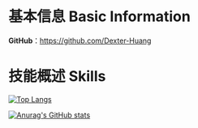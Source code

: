 
<!--
**Dexter-Huang/Dexter-Huang** is a ✨ _special_ ✨ repository because its `README.md` (this file) appears on your GitHub profile.

Here are some ideas to get you started:

- 🔭 I’m currently working on ...
- 🌱 I’m currently learning ...
- 👯 I’m looking to collaborate on ...
- 🤔 I’m looking for help with ...
- 💬 Ask me about ...
- 📫 How to reach me: ...
- 😄 Pronouns: ...
- ⚡ Fun fact: ...
-->
# 基本信息 Basic Information
<!--
前腾讯客户端高级工程师、猿辅导（看云集团）资深客户端工程师。[Google 开发者专家（GDE）](https://g.dev/Dexter-Huang)，Kotlin 方向。
 
Former Tencent Senior Android Developer. Now work at Kanyun. Inc. [Google Developer Expert (GDE)](https://g.dev/bennyhuo) in Kotlin.
-->
<!--

# 个人频道 Channels

* **GitHub**: [Dexter-Huang](https://github.com/Dexter-Huang)
* **YouTube：[霍丙乾 bennyhuo](https://www.youtube.com/channel/UCt47g8sEoUkI6R855ol3Gdw)**
* **bilibili：[霍丙乾 bennyhuo](https://space.bilibili.com/28615855)**
* **知识星球：bennyhuo**
* **微信公众号：霍丙乾 bennyhuo**


# 技能概述 Skills

[![Top Langs](https://github-readme-stats.vercel.app/api/top-langs/?username=Dexter-Huang&hide=HTML,css,php&layout=compact&show_icons=true)](https://github.com/anuraghazra/github-readme-stats)

[![Anurag's GitHub stats](https://github-readme-stats.vercel.app/api?username=Dexter-Huang&show_icons=true)](https://github.com/anuraghazra/github-readme-stats)



# 出版书籍 Published Books



2020.06 **[《深入理解 Kotlin 协程》](https://item.jd.com/12898592.html)** 

Jun 2020 **[Understanding Kotlin Coroutines](https://item.jd.com/12898592.html)**

2023.08 **[《深入实践 Kotlin 元编程》](https://item.jd.com/10081757341486.html)**

Aug 2023 **[Kotlin Metaprogramming in Action](https://item.jd.com/10081757341486.html)**

# 大会分享 Talks

* 2023.05 北京 KUG: **[你想知道的 Jetpack Compose 的编译器黑魔法](https://www.bilibili.com/video/BV1ck4y1j7Pa/)**
* 2023.04 GDG 社区说: **[如何开发一款 Kotlin 编译器插件？](https://www.bilibili.com/video/BV1Rm4y127hj/)**
* 2022.09 GDG 社区说: **[KLUE：Kotlin 多平台特性的妙用：统一 JS 调用 Native 函数的体验](https://www.bilibili.com/video/BV1ye4y1Y728)**
* 2021.11/2021.12 Kotlin 中文大会 & GDG Devfest: **[Kotlin 元编程：从注解处理器 KAPT到符号处理器 KSP](https://www.bilibili.com/video/BV1JY411H7pb)**
* 2021.07 GDG 社区说: **[Kotlin 编译器插件：我们究竟在期待什么](https://www.bilibili.com/video/BV1Tf4y157ku)**
* 2020.11 2020 全球移动开发者峰会 & GDG Kotlin Day: **[Kotlin多平台在移动端应用与展望](https://live.csdn.net/room/zxff716/Dl55vGUZ)**
* 2020.05 2020 GDG Android 11 Meetup: **[Kotlin 协程那些事儿](https://www.bilibili.com/video/BV1MV411z7pM)**
* 2018.11 2018 JetBrains 北京开发者大会: **[如何优雅的使用 Kotlin Data Class](https://v.qq.com/x/page/n08227okqh9.html)**
* 2017.11 2017 Android 技术大会: **[效率的抉择 - 将 Kotlin 投入 Android 应用开发当中 ](http://play.itdks.com/watch/3740769?player=)**

- May 2023, Beijing KUG: **[Secrets in the Compiler Plugin of Jetpack Compose You Want to Know](https://www.bilibili.com/video/BV1ck4y1j7Pa/)**
- Apr 2023, GDG CTalk: **[How to Develop a Kotlin Compiler Plugin?](https://www.bilibili.com/video/BV1Rm4y127hj/)**
- Sep 2022, GDG CTalk: **[KLUE: Unified Experience of Calling Native Functions from JS with Kotlin Multiplatform](https://www.bilibili.com/video/BV1ye4y1Y728)**
- Nov & Dec 2021, China Kotlin Conf & GDG Devfest: **[Kotlin Metaprogramming: From Annotation Processor to Symbol Processor](https://www.bilibili.com/video/BV1JY411H7pb)**
- Jul 2021, GDG CTalk: **[Kotlin Compiler Plugins: What Are We Really Expecting?](https://www.bilibili.com/video/BV1Tf4y157ku)**
- Nov 2020, Global Mobile Developer Summit & GDG Kotlin Day: **[Kotlin Multiplatform in Mobile Applications and Outlook](https://live.csdn.net/room/zxff716/Dl55vGUZ)**
- May 2020, GDG Android 11 Meetup: **[All About Kotlin Coroutines](https://www.bilibili.com/video/BV1MV411z7pM)**
- Nov 2018, JetBrains Beijing Open Day: **[How to Elegant Use Kotlin Data Class](https://v.qq.com/x/page/n08227okqh9.html)**
- Nov 2017, Android Conf: **[The Choice of Efficiency - Introducing Kotlin into Android App Development](http://play.itdks.com/watch/3740769?player=)**

# 视频教程 Video Tutorials

* 2020.11 慕课网: **[C 语言系统精讲](https://coding.imooc.com/class/463.html)**
* 2019.11 慕课网: **[新版 Kotlin 入门到精通](https://coding.imooc.com/class/398.html)**
* 2019.04 慕课网: **[破解 Retrofit](https://www.imooc.com/learn/1128)**
* 2019.02 慕课网: **[破解Android高级面试](https://coding.imooc.com/class/317.html)**
* 2018.10 哔哩哔哩: **[注解处理器教程](https://www.bilibili.com/video/BV1RW411m7Hk/)**
* 2018.06 慕课网: **[基于 GitHub App 业务深度讲解 Kotlin1.2高级特性与框架设计](https://coding.imooc.com/class/232.html)**
* 2017.06 慕课网: **[Kotlin 系统入门到进阶](http://coding.imooc.com/class/108.html)**
* 2016.10 **[Kotlin 入门到放弃](https://github.com/enbandari/Kotlin-Tutorials)**

# 相关网站 Related Websites

**个人主页/Personal Website**：https://www.bennyhuo.com

-->

**GitHub**：https://github.com/Dexter-Huang

# 技能概述 Skills

[![Top Langs](https://github-readme-stats.vercel.app/api/top-langs/?username=Dexter-Huang&hide=HTML,css,php&layout=compact&show_icons=true)](https://github.com/anuraghazra/github-readme-stats)

[![Anurag's GitHub stats](https://github-readme-stats.vercel.app/api?username=Dexter-Huang&show_icons=true)](https://github.com/anuraghazra/github-readme-stats)





